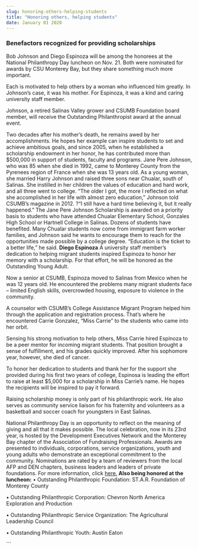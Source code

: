 ```yaml
---
slug: honoring-others-helping-students
title: "Honoring others, helping students"
date: January 01 2020
---
```


 
<h3>Benefactors recognized for providing scholarships</h3>
<p>
  Bob Johnson and Diego Espinoza will be among the honorees at the National
  Philanthropy Day luncheon on Nov. 21. Both were nominated for awards by CSU
  Monterey Bay, but they share something much more important.
</p>
<p>
  Each is motivated to help others by a woman who influenced him greatly. In
  Johnson’s case, it was his mother. For Espinoza, it was a kind and caring
  university staff member.
</p>
<p>
  Johnson, a retired Salinas Valley grower and CSUMB Foundation board member,
  will receive the Outstanding Philanthropist award at the annual event.
</p>
<p>
  Two decades after his mother’s death, he remains awed by her accomplishments.
  He hopes her example can inspire students to set and achieve ambitious goals,
  and since 2005, when he established a scholarship endowment in her honor, he
  has contributed more than $500,000 in support of students, faculty and
  programs. Jane Pere Johnson, who was 85 when she died in 1992, came to
  Monterey County from the Pyrenees region of France when she was 13 years old.
  As a young woman, she married Harry Johnson and raised three sons near
  Chualar, south of Salinas. She instilled in her children the values of
  education and hard work, and all three went to college. “The older I got, the
  more I reflected on what she accomplished in her life with almost zero
  education,” Johnson told CSUMB’s magazine in 2012. ?“I still have a hard time
  believing it, but it really happened.” The Jane Pere Johnson Scholarship is
  awarded on a priority basis to students who have attended Chualar Elementary
  School, Gonzales High School or Hartnell College in Salinas. Dozens of
  students have benefited. Many Chualar students now come from immigrant farm
  worker families, and Johnson said he wants to encourage them to reach for the
  opportunities made possible by a college degree. “Education is the ticket to a
  better life,” he said. <strong>Diego Espinoza</strong> A university staff
  member’s dedication to helping migrant students inspired Espinoza to honor her
  memory with a scholarship. For that effort, he will be honored as the
  Outstanding Young Adult.
</p>
<p>
  Now a senior at CSUMB, Espinoza moved to Salinas from Mexico when he was 12
  years old. He encountered the problems many migrant students face – limited
  English skills, overcrowded housing, exposure to violence in the community.
</p>
<p>
  A counselor with CSUMB’s College Assistance Migrant Program helped him through
  the application and registration process. That’s where he encountered Carrie
  Gonzalez, “Miss Carrie” to the students who came into her orbit.
</p>
<p>
  Sensing his strong motivation to help others, Miss Carrie hired Espinoza to be
  a peer mentor for incoming migrant students. That position brought a sense of
  fulfillment, and his grades quickly improved. After his sophomore year,
  however, she died of cancer.
</p>
<p>
  To honor her dedication to students and thank her for the support she provided
  during his first two years of college, Espinosa is leading the effort to raise
  at least $5,000 for a scholarship in Miss Carrie’s name. He hopes the
  recipients will be inspired to pay it forward.
</p>
<p>
  Raising scholarship money is only part of his philanthropic work. He also
  serves as community service liaison for his fraternity and volunteers as a
  basketball and soccer coach for youngsters in East Salinas.
</p>
<p>
  National Philanthropy Day is an opportunity to reflect on the meaning of
  giving and all that it makes possible. The local celebration, now in its 23rd
  year, is hosted by the Development Executives Network and the Monterey Bay
  chapter of the Association of Fundraising Professionals. Awards are presented
  to individuals, corporations, service organizations, youth and young adults
  who demonstrate an exceptional commitment to the community. Nominations are
  rated by a team of reviewers from the local AFP and DEN chapters, business
  leaders and leaders of private foundations. For more information, click
  <a href="https://www.centralcoastnpd.org">here.</a>
  <strong>Also being honored at the luncheon:</strong> • Outstanding
  Philanthropic Foundation: ST.A.R. Foundation of Monterey County
</p>
<p>
  • Outstanding Philanthropic Corporation: Chevron North America Exploration and
  Production
</p>
<p>
  • Outstanding Philanthropic Service Organization: The Agricultural Leadership
  Council
</p>
<p>• Outstanding Philanthropic Youth: Austin Eaton</p>
```
